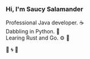 ### Hi, I'm Saucy Salamander

Professional Java developer. :coffee:<br>
Dabbling in Python. :snake:<br>
Learing Rust and Go. :gear: :rocket:<br>

:maple_leaf: :cyclone: :rocket:
